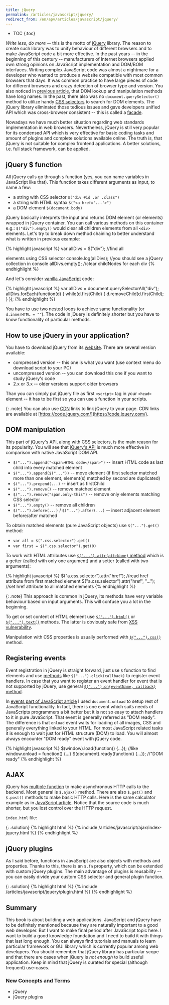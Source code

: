 ```yaml
---
title: jQuery
permalink: /articles/javascript/jquery/
redirect_from: /en/apv/articles/javascript/jquery/
---
```


* TOC
{:toc}

*Write less, do more* -- this is the motto of [jQuery](https://jquery.com/) library. The reason to create such
library was to unify behaviour of different browsers and to make JavaScript code a bit more effective. In the past
years -- in the beginning of this century -- manufacturers of Internet browsers applied own strong opinions on JavaScript
implementation and DOM/BOM interfaces. Writing complex JavaScript code was almost a nightmare for a developer who wanted
to produce a website compatible with most common browsers that days. It was common practice to have large pieces of code
for different browsers and crazy detection of browser type and version. You also noticed in [previous article](/articles/javascript/),
that DOM lookup and manipulation methods have long names. In the past, there also was no `document.querySelector()`
method to utilize handy [CSS selectors](/articles/css/#selectors) to search for DOM elements. The jQuery
library eliminated those tedious issues and gave developers unified API which was cross-browser consistent -- this
is called a [facade](https://en.wikipedia.org/wiki/Facade_pattern).

Nowadays we have much better situation regarding web standards implementation in web browsers. Nevertheless, jQuery
is still very popular for its condensed API which is very effective for basic coding tasks and amount of plugins and
complete solutions available online. The truth is, that jQuery is not suitable for complex frontend applications.
A better solutions, i.e. full stack framework, can be applied.

## jQuery $ function
All jQuery calls go through `$` function (yes, you can name variables in JavaScript like that). This function takes
different arguments as input, to name a few:

- a string with CSS selector `$("div #id .or .class")`
- a string with HTML syntax `$("<a href='...'>")`
- a DOM element `$(document.body)`

jQuery basically interprets the input and returns DOM element (or elements) wrapped in jQuery container. You can call
various methods on this container e.g.: `$("div").empty()` would clear all children elements from all `<div>` elements.
Let's try to break down method chaining to better understand what is written in previous example:

{% highlight javascript %}
var allDivs = $("div"); //find all <div> elements using CSS selector
console.log(allDivs);   //you should see a jQuery collection in console
allDivs.empty();        //clear childNodes for each div
{% endhighlight %}

And let's consider [vanilla JavaScript](http://vanilla-js.com/) code:

{% highlight javascript %}
var allDivs = document.querySelectorAll("div");
allDivs.forEach(function(d) {
    while(d.firstChild) {
        d.removeChild(d.firstChild);
    }
});
{% endhighlight %}

You have to use two nested loops to achieve same functionality (or `d.innerHTML = ""`). The code in jQuery is
definitely shorter but you have to know functionality of particular methods.

## How to use jQuery in your application?
You have to download jQuery from its [website](http://jquery.com/download/). There are several version available:

- compressed version -- this one is what you want (use context menu do download script to your PC)
- uncompressed version -- you can download this one if you want to study jQuery's code
- 2.x or 3.x -- older versions support older browsers

Than you can simply put jQuery file as first `<script>` tag in your `<head>` element -- it has to be first so you
can use `$` function in your scripts.

{: .note}
You can also use [CDN](https://en.wikipedia.org/wiki/Content_delivery_network) links to link jQuery to your page.
CDN links are available at [https://code.jquery.com/](https://code.jquery.com/).

## DOM manipulation
This part of jQuery's API, along with CSS selectors, is the main reason for its popularity. You will see that
[jQuery's API](http://api.jquery.com/category/manipulation/) is much more effective in comparison with native
JavaScript DOM API.

- `$("...").append("<span>HTML code</span>")` -- insert HTML code as last child into every matched element
- `$("...").append($("..."))` -- move element (if first selector matched more than one element, element(s) matched
  by second are duplicated)
- `$("...").prepend(...)` -- insert as firstChild
- `$("...").remove()` -- remove matched element
- `$("...").remove("span.only-this")` -- remove only elements matching CSS selector
- `$("...").empty()` -- remove all children
- `$("...").before(...)` / `$("...").after(...)` -- insert adjacent element before/after matched

To obtain matched elements (pure JavaScript objects) use `$("...").get()` method:

- `var all = $(".css.selector").get()`
- `var first = $(".css.selector").get(0)`

To work with HTML attributes use [`$("...").attr(attrName)` method](http://api.jquery.com/attr/) which is a getter (called with
only one argument) and a setter (called with two arguments):

{% highlight javascript %}
$("a.css.selector").attr("href");   //read href attribute from first matched element
$("a.css.selector").attr("href", "..."); //set href attribute to all matched elements
{% endhighlight %}

{: .note}
This approach is common in jQuery, its methods have very variable behaviour based on input arguments. This will confuse
you a lot in the beginning.

To get or set content of HTML element use [`$("...").html()`](http://api.jquery.com/html/) or [`$("...").text()`](http://api.jquery.com/text/)
methods. The latter is obviously safe from [XSS vulnerability](https://en.wikipedia.org/wiki/Cross-site_scripting).

Manipulation with CSS properties is usually performed with [`$("...").css()`](http://api.jquery.com/css/) method.

## Registering events
Event registration in jQuery is straight forward, just use `$` function to find elements and use [methods](http://api.jquery.com/category/events/)
like `$("...").click(callback)` to register event handlers. In case that you want to register an event handler for
event that is not supported by jQuery, use general [`$("...").on(eventName, callback)` method](http://api.jquery.com/on/).

In [events part of JavaScript article](/articles/javascript/#javascript-events) I used `document.onload` to
setup rest of JavaScript functionality. In fact, there is one event which suits needs of JavaScripts programmers a bit
better but it is not so easy to attach handlers to it in pure JavaScript. That event is generally referred as
"DOM ready". The difference is that `onload` event waits for loading of all images, CSS and generally everything linked
to your HTML. For most JavaScript related tasks it is enough to wait just for HTML structure (DOM) to load. You will
almost always encounter "DOM ready" event with jQuery code.

{% highlight javascript %}
$(window).load(function() {...});      //like window.onload = function() {...}
$(document).ready(function() {...});   //"DOM ready"
{% endhighlight %}

## AJAX
jQuery has [multiple function](http://api.jquery.com/category/ajax/) to make asynchronous HTTP calls to the backend.
Most general is `$.ajax()` method. There are also `$.get()` and `$.post()` methods to make basic HTTP calls. Here is
the same calculator example as in [JavaScript article](/articles/javascript/#xmlhttprequest). Notice that the
source code is much shorter, but you lost control over the HTTP request.

`index.html` file:

{: .solution}
{% highlight html %}
{% include /articles/javascript/ajax/index-jquery.html %}
{% endhighlight %}

## jQuery plugins
As I said before, functions in JavaScript are also objects with methods and properties. Thanks to this, there is an
`$.fn` property, which can be extended with custom jQuery plugins. The main advantage of plugins is reusability --
you can easily divide your custom CSS selector and general plugin function.

{: .solution}
{% highlight html %}
{% include /articles/javascript/jquery/plugin.html %}
{% endhighlight %}

## Summary
This book is about building a web applications. JavaScript and jQuery have to be definitely mentioned because they
are naturally important to a good web developer. But I want to make final period after JavaScript topic here. I want to
build a good knowledge foundation and I need to build it with things that last long enough. You can always find tutorials
and manuals to learn particular framework or GUI library which is currently popular among web developers.
You should remember that jQuery library has particular scope and that there are cases when jQuery is *not enough* to
build useful application. Keep in mind that jQuery is curated for special (although frequent) use-cases.

### New Concepts and Terms
- jQuery
- jQuery plugins
